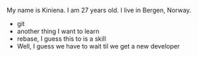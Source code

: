 My name is Kiniena. I am 27 years old. I live in Bergen, Norway.

* git
* another thing I want to learn
* rebase, I guess this to is a skill
* Well, I guess we have to wait til we get a new developer